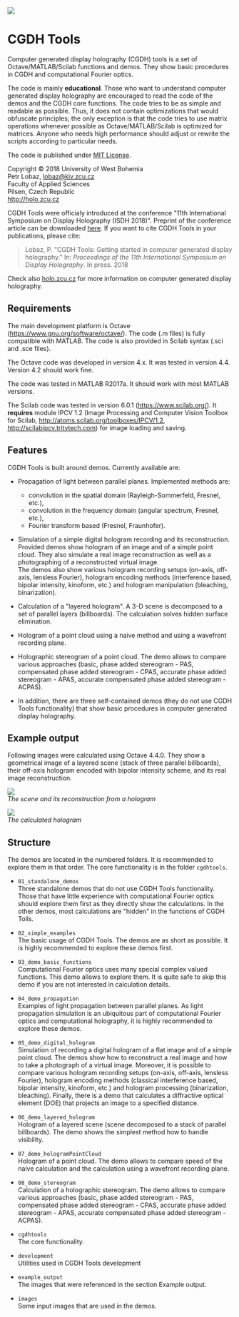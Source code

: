 ![](example_output/DEMO_hologram_projection_H.jpg)

# CGDH Tools

Computer generated display holography (CGDH) tools is a set of 
Octave/MATLAB/Scilab functions and demos. They show basic procedures in CGDH 
and computational Fourier optics.

The code is mainly **educational**. Those who want to understand computer 
generated display holography are encouraged to read the code of the demos
and the CGDH core functions. The code tries to be as simple and readable as 
possible. Thus, it does not contain optimizations that would obfuscate 
principles; the only exception is that the code tries to use matrix operations
whenever possible as Octave/MATLAB/Scilab is optimized for matrices. 
Anyone who needs high performance should adjust or rewrite the scripts
according to particular needs.

The code is published under 
[MIT License](https://en.wikipedia.org/wiki/MIT_License).

Copyright © 2018 University of West Bohemia  
Petr Lobaz, lobaz@kiv.zcu.cz  
Faculty of Applied Sciences  
Pilsen, Czech Republic  
http://holo.zcu.cz

CGDH Tools were officialy introduced at the conference 
"11th International Symposium on Display Holography (ISDH 2018)".
Preprint of the conference article can be downloaded 
[here](http://holo.zcu.cz/download/Lobaz-ISDH2018_CGDH_Tools.pdf).
If you want to cite CGDH Tools in your publications, please cite:

> Lobaz, P. "CGDH Tools: Getting started in computer generated
> display holography." 
> In: _Proceedings of the 11th International Symposium on Display Holography_. 
> In press. 2018

Check also [holo.zcu.cz](http://holo.zcu.cz/cgdh_basics) for more information on computer 
generated display holography.


## Requirements

The main development platform is Octave (https://www.gnu.org/software/octave/). 
The code (.m files) is fully compatible with MATLAB. The code is also 
provided in Scilab syntax (.sci and .sce files). 

The Octave code was developed in version 4.x. It was tested in version 4.4. 
Version 4.2 should work fine.

The code was tested in MATLAB R2017a. It should work with most MATLAB versions.

The Scilab code was tested in version 6.0.1 (https://www.scilab.org/).
It **requires** module IPCV 1.2 (Image Processing and Computer Vision 
Toolbox for Scilab, http://atoms.scilab.org/toolboxes/IPCV/1.2, 
http://scilabipcv.tritytech.com) for image loading and saving. 


## Features

CGDH Tools is built around demos. Currently available are:

* Propagation of light between parallel planes. Implemented methods are:

  - convolution in the spatial domain (Rayleigh-Sommerfeld, Fresnel, etc.),
  - convolution in the frequency domain (angular spectrum, Fresnel, etc.),
  - Fourier transform based (Fresnel, Fraunhofer).

* Simulation of a simple digital hologram recording and its reconstruction.
  Provided demos show hologram of an image and of a simple point cloud. 
  They also simulate a real image reconstruction as well as a photographing
  of a reconstructed virtual image.  
  The demos also show various hologram recording setups (on-axis, off-axis,
  lensless Fourier), hologram encoding methods (interference based, bipolar
  intensity, kinoform, etc.) and hologram manipulation (bleaching, 
  binarization).  

* Calculation of a "layered hologram". A 3-D scene is decomposed to a set
  of parallel layers (billboards). The calculation solves hidden surface
  elimination.
  
* Hologram of a point cloud using a naive method and using a wavefront recording
  plane.
  
* Holographic stereogram of a point cloud. The demo allows to compare various
  approaches (basic, phase added stereogram - PAS, compensated phase added
  stereogram - CPAS, accurate phase added stereogram - APAS, accurate 
  compensated phase added stereogram - ACPAS).

* In addition, there are three self-contained demos (they do not use CGDH Tools
  functionality) that show basic procedures in computer generated display 
  holography.
  
## Example output

Following images were calculated using Octave 4.4.0. They show a geometrical
image of a layered scene (stack of three parallel billboards), their
off-axis hologram encoded with bipolar intensity scheme, and its real image
reconstruction.


![](example_output/layered-fig1.png)  
*The scene and its reconstruction from a hologram*


![](example_output/layered-fig2.png)  
*The calculated hologram*


## Structure

The demos are located in the numbered folders. It is recommended to explore them
in that order. The core functionality is in the folder `cgdhtools`.

* `01_standalone_demos`  
  Three standalone demos that do not use CGDH Tools functionality. Those that
  have little experience with computational Fourier optics should explore them
  first as they directly show the calculations. In the other demos, most 
  calculations are "hidden" in the functions of CGDH Tolls.

* `02_simple_examples`  
  The basic usage of CGDH Tools. The demos are as short as possible. 
  It is highly recommended to explore these demos first.

* `03_demo_basic_functions`  
  Computational Fourier optics uses many special complex valued functions. This
  demo allows to explore them. It is quite safe to skip this demo if you are
  not interested in calculation details.

* `04_demo_propagation`  
  Examples of light propagation between parallel planes. As light propagation 
  simulation is an ubiquitous part of computational Fourier optics and
  computational holography, it is highly recommended to explore these demos.

* `05_demo_digital_hologram`  
  Simulation of recording a digital hologram of a flat image and of a simple 
  point cloud. The demos show how to reconstruct a real image and how to take
  a photograph of a virtual image. Moreover, it is possible to compare
  various hologram recording setups (on-axis, off-axis, lensless Fourier), 
  hologram encoding methods (classical interference based, bipolar intensity,
  kinoform, etc.) and hologram processing (binarization, bleaching). Finally, 
  there is a demo that calculates a diffractive optical element (DOE) that 
  projects an image to a specified distance.  

* `06_demo_layered_hologram`  
  Hologram of a layered scene (scene decomposed to a stack of parallel 
  billboards). The demo shows the simplest method how to handle visibility. 

* `07_demo_hologramPointCloud`  
  Hologram of a point cloud. The demo allows to compare speed of the naive 
  calculation and the calculation using a wavefront recording plane. 

* `08_demo_stereogram`  
  Calculation of a holographic stereogram. The demo allows to compare various
  approaches (basic, phase added stereogram - PAS, compensated phase added
  stereogram - CPAS, accurate phase added stereogram - APAS, accurate 
  compensated phase added stereogram - ACPAS).

* `cgdhtools`  
  The core functionality.

* `development`  
  Utilities used in CGDH Tools development 

* `example_output`  
  The images that were referenced in the section Example output.
  
* `images`  
  Some input images that are used in the demos.
